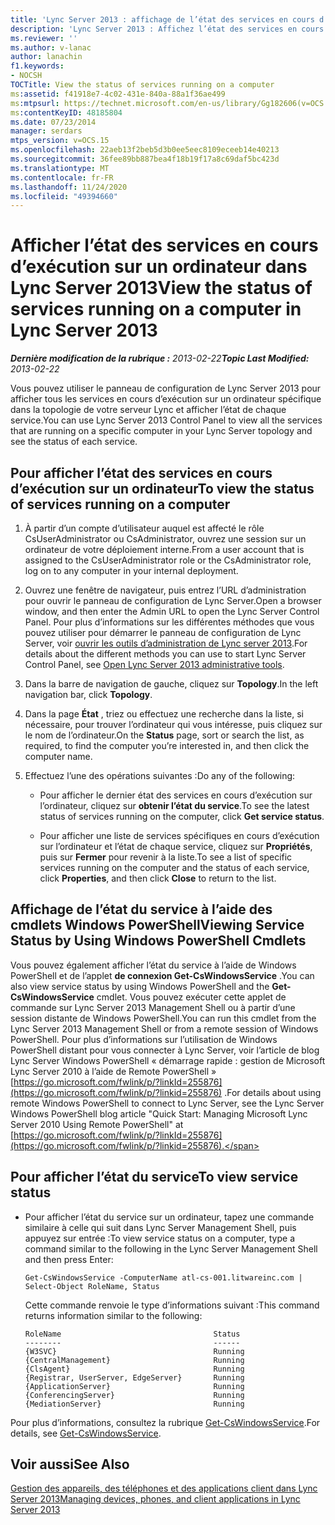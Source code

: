 ```yaml
---
title: 'Lync Server 2013 : affichage de l’état des services en cours d’exécution sur un ordinateur'
description: 'Lync Server 2013 : Affichez l’état des services en cours d’exécution sur un ordinateur.'
ms.reviewer: ''
ms.author: v-lanac
author: lanachin
f1.keywords:
- NOCSH
TOCTitle: View the status of services running on a computer
ms:assetid: f41918e7-4c02-431e-840a-88a1f36ae499
ms:mtpsurl: https://technet.microsoft.com/en-us/library/Gg182606(v=OCS.15)
ms:contentKeyID: 48185804
ms.date: 07/23/2014
manager: serdars
mtps_version: v=OCS.15
ms.openlocfilehash: 22aeb13f2beb5d3b0ee5eec8109eceeb14e40213
ms.sourcegitcommit: 36fee89bb887bea4f18b19f17a8c69daf5bc423d
ms.translationtype: MT
ms.contentlocale: fr-FR
ms.lasthandoff: 11/24/2020
ms.locfileid: "49394660"
---
```

# <a name="view-the-status-of-services-running-on-a-computer-in-lync-server-2013"></a><span data-ttu-id="1ad04-103">Afficher l’état des services en cours d’exécution sur un ordinateur dans Lync Server 2013</span><span class="sxs-lookup"><span data-stu-id="1ad04-103">View the status of services running on a computer in Lync Server 2013</span></span>

<div data-xmlns="http://www.w3.org/1999/xhtml">

<div class="topic" data-xmlns="http://www.w3.org/1999/xhtml" data-msxsl="urn:schemas-microsoft-com:xslt" data-cs="https://msdn.microsoft.com/">

<div data-asp="https://msdn2.microsoft.com/asp">



</div>

<div id="mainSection">

<div id="mainBody"><span data-ttu-id="1ad04-104">

<span> </span></span><span class="sxs-lookup"><span data-stu-id="1ad04-104">

<span> </span></span></span>

<span data-ttu-id="1ad04-105">_**Dernière modification de la rubrique :** 2013-02-22_</span><span class="sxs-lookup"><span data-stu-id="1ad04-105">_**Topic Last Modified:** 2013-02-22_</span></span>

<span data-ttu-id="1ad04-106">Vous pouvez utiliser le panneau de configuration de Lync Server 2013 pour afficher tous les services en cours d’exécution sur un ordinateur spécifique dans la topologie de votre serveur Lync et afficher l’état de chaque service.</span><span class="sxs-lookup"><span data-stu-id="1ad04-106">You can use Lync Server 2013 Control Panel to view all the services that are running on a specific computer in your Lync Server topology and see the status of each service.</span></span>

<div>

## <a name="to-view-the-status-of-services-running-on-a-computer"></a><span data-ttu-id="1ad04-107">Pour afficher l’état des services en cours d’exécution sur un ordinateur</span><span class="sxs-lookup"><span data-stu-id="1ad04-107">To view the status of services running on a computer</span></span>

1.  <span data-ttu-id="1ad04-108">À partir d’un compte d’utilisateur auquel est affecté le rôle CsUserAdministrator ou CsAdministrator, ouvrez une session sur un ordinateur de votre déploiement interne.</span><span class="sxs-lookup"><span data-stu-id="1ad04-108">From a user account that is assigned to the CsUserAdministrator role or the CsAdministrator role, log on to any computer in your internal deployment.</span></span>

2.  <span data-ttu-id="1ad04-109">Ouvrez une fenêtre de navigateur, puis entrez l’URL d’administration pour ouvrir le panneau de configuration de Lync Server.</span><span class="sxs-lookup"><span data-stu-id="1ad04-109">Open a browser window, and then enter the Admin URL to open the Lync Server Control Panel.</span></span> <span data-ttu-id="1ad04-110">Pour plus d’informations sur les différentes méthodes que vous pouvez utiliser pour démarrer le panneau de configuration de Lync Server, voir [ouvrir les outils d’administration de Lync server 2013](lync-server-2013-open-lync-server-administrative-tools.md).</span><span class="sxs-lookup"><span data-stu-id="1ad04-110">For details about the different methods you can use to start Lync Server Control Panel, see [Open Lync Server 2013 administrative tools](lync-server-2013-open-lync-server-administrative-tools.md).</span></span>

3.  <span data-ttu-id="1ad04-111">Dans la barre de navigation de gauche, cliquez sur **Topology**.</span><span class="sxs-lookup"><span data-stu-id="1ad04-111">In the left navigation bar, click **Topology**.</span></span>

4.  <span data-ttu-id="1ad04-112">Dans la page **État** , triez ou effectuez une recherche dans la liste, si nécessaire, pour trouver l’ordinateur qui vous intéresse, puis cliquez sur le nom de l’ordinateur.</span><span class="sxs-lookup"><span data-stu-id="1ad04-112">On the **Status** page, sort or search the list, as required, to find the computer you’re interested in, and then click the computer name.</span></span>

5.  <span data-ttu-id="1ad04-113">Effectuez l’une des opérations suivantes :</span><span class="sxs-lookup"><span data-stu-id="1ad04-113">Do any of the following:</span></span>
    
      - <span data-ttu-id="1ad04-114">Pour afficher le dernier état des services en cours d’exécution sur l’ordinateur, cliquez sur **obtenir l’état du service**.</span><span class="sxs-lookup"><span data-stu-id="1ad04-114">To see the latest status of services running on the computer, click **Get service status**.</span></span>
    
      - <span data-ttu-id="1ad04-115">Pour afficher une liste de services spécifiques en cours d’exécution sur l’ordinateur et l’état de chaque service, cliquez sur **Propriétés**, puis sur **Fermer** pour revenir à la liste.</span><span class="sxs-lookup"><span data-stu-id="1ad04-115">To see a list of specific services running on the computer and the status of each service, click **Properties**, and then click **Close** to return to the list.</span></span>

</div>

<div>

## <a name="viewing-service-status-by-using-windows-powershell-cmdlets"></a><span data-ttu-id="1ad04-116">Affichage de l’état du service à l’aide des cmdlets Windows PowerShell</span><span class="sxs-lookup"><span data-stu-id="1ad04-116">Viewing Service Status by Using Windows PowerShell Cmdlets</span></span>

<span data-ttu-id="1ad04-117">Vous pouvez également afficher l’état du service à l’aide de Windows PowerShell et de l’applet **de connexion Get-CsWindowsService** .</span><span class="sxs-lookup"><span data-stu-id="1ad04-117">You can also view service status by using Windows PowerShell and the **Get-CsWindowsService** cmdlet.</span></span> <span data-ttu-id="1ad04-118">Vous pouvez exécuter cette applet de commande sur Lync Server 2013 Management Shell ou à partir d’une session distante de Windows PowerShell.</span><span class="sxs-lookup"><span data-stu-id="1ad04-118">You can run this cmdlet from the Lync Server 2013 Management Shell or from a remote session of Windows PowerShell.</span></span> <span data-ttu-id="1ad04-119">Pour plus d’informations sur l’utilisation de Windows PowerShell distant pour vous connecter à Lync Server, voir l’article de blog Lync Server Windows PowerShell « démarrage rapide : gestion de Microsoft Lync Server 2010 à l’aide de Remote PowerShell » [https://go.microsoft.com/fwlink/p/?linkId=255876](https://go.microsoft.com/fwlink/p/?linkid=255876) .</span><span class="sxs-lookup"><span data-stu-id="1ad04-119">For details about using remote Windows PowerShell to connect to Lync Server, see the Lync Server Windows PowerShell blog article "Quick Start: Managing Microsoft Lync Server 2010 Using Remote PowerShell" at [https://go.microsoft.com/fwlink/p/?linkId=255876](https://go.microsoft.com/fwlink/p/?linkid=255876).</span></span>

<div>

## <a name="to-view-service-status"></a><span data-ttu-id="1ad04-120">Pour afficher l’état du service</span><span class="sxs-lookup"><span data-stu-id="1ad04-120">To view service status</span></span>

  - <span data-ttu-id="1ad04-121">Pour afficher l’état du service sur un ordinateur, tapez une commande similaire à celle qui suit dans Lync Server Management Shell, puis appuyez sur entrée :</span><span class="sxs-lookup"><span data-stu-id="1ad04-121">To view service status on a computer, type a command similar to the following in the Lync Server Management Shell and then press Enter:</span></span>
    
        Get-CsWindowsService -ComputerName atl-cs-001.litwareinc.com | Select-Object RoleName, Status
    
    <span data-ttu-id="1ad04-122">Cette commande renvoie le type d’informations suivant :</span><span class="sxs-lookup"><span data-stu-id="1ad04-122">This command returns information similar to the following:</span></span>
    
        RoleName                                  Status
        --------                                  ------
        {W3SVC}                                   Running
        {CentralManagement}                       Running
        {ClsAgent}                                Running
        {Registrar, UserServer, EdgeServer}       Running
        {ApplicationServer}                       Running
        {ConferencingServer}                      Running
        {MediationServer}                         Running

</div>

<span data-ttu-id="1ad04-123">Pour plus d’informations, consultez la rubrique [Get-CsWindowsService](https://docs.microsoft.com/powershell/module/skype/Get-CsWindowsService).</span><span class="sxs-lookup"><span data-stu-id="1ad04-123">For details, see [Get-CsWindowsService](https://docs.microsoft.com/powershell/module/skype/Get-CsWindowsService).</span></span>

</div>

<div>

## <a name="see-also"></a><span data-ttu-id="1ad04-124">Voir aussi</span><span class="sxs-lookup"><span data-stu-id="1ad04-124">See Also</span></span>


[<span data-ttu-id="1ad04-125">Gestion des appareils, des téléphones et des applications client dans Lync Server 2013</span><span class="sxs-lookup"><span data-stu-id="1ad04-125">Managing devices, phones, and client applications in Lync Server 2013</span></span>](lync-server-2013-managing-devices-phones-and-client-applications.md)  
  

<span data-ttu-id="1ad04-126"></div>

</div>

<span> </span>

</div>

</div>

</span><span class="sxs-lookup"><span data-stu-id="1ad04-126"></div>

</div>

<span> </span>

</div>

</div>

</span></span></div>

